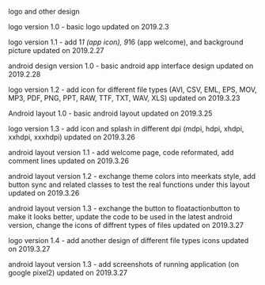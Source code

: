 logo and other design
<for Meerkats>

logo version 1.0 - basic logo
updated on 2019.2.3

logo version 1.1 - add 1*1 (app icon), 9*16 (app welcome), and background picture
updated on 2019.2.27

android design version 1.0 - basic android app interface design
updated on 2019.2.28

logo version 1.2 - add icon for different file types (AVI, CSV, EML, EPS, MOV, MP3, PDF, PNG, PPT, RAW, TTF, TXT, WAV, XLS)
updated on 2019.3.23

Android layout 1.0 - basic android layout
updated on 2019.3.25

logo version 1.3 - add icon and splash in different dpi (mdpi, hdpi, xhdpi, xxhdpi, xxxhdpi)
updated on 2019.3.26

android layout version 1.1 - add welcome page, code reformated, add comment lines
updated on 2019.3.26

android layout version 1.2 - exchange theme colors into meerkats style, add button sync and related classes to test the real functions under this layout
updated on 2019.3.26

android layout version 1.3 - exchange the button to floatactionbutton to make it looks better, update the code to be used in the latest android version, change the icons of diffrent types of files
updated on 2019.3.27

logo version 1.4 - add another design of different file types icons
updated on 2019.3.27

android layout version 1.3 - add screenshots of running application (on google pixel2)
updated on 2019.3.27
